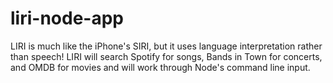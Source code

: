 # liri-node-app
LIRI is much like the iPhone's SIRI, but it uses language interpretation rather than speech! LIRI will search Spotify for songs, Bands in Town for concerts, and OMDB for movies and will work through Node's command line input. 

